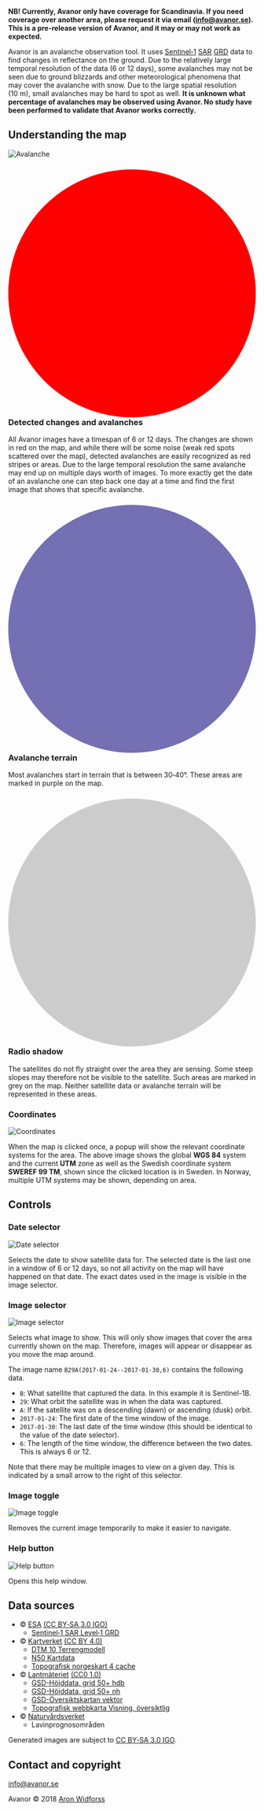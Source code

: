 **NB! Currently, Avanor only have coverage for Scandinavia. If you need coverage over another area, please request it via email ([info@avanor.se](mailto:info@avanor.se)). This is a pre-release version of Avanor, and it may or may not work as expected.**

Avanor is an avalanche observation tool. It uses [Sentinel&#8209;1](https://sentinel.esa.int/web/sentinel/missions/sentinel-1) [SAR](https://en.wikipedia.org/wiki/Synthetic-aperture_radar) [GRD](https://sentinel.esa.int/web/sentinel/technical-guides/sentinel-1-sar/products-algorithms/level-1-algorithms/ground-range-detected) data to find changes in reflectance on the ground. Due to the relatively large temporal resolution of the data (6&nbsp;or&nbsp;12&nbsp;days), some avalanches may not be seen due to ground blizzards and other meteorological phenomena that may cover the avalanche with snow. Due to the large spatial resolution (10&nbsp;m), small avalanches may be hard to spot as well. **It is unknown what percentage of avalanches may be observed using Avanor. No study have been performed to validate that Avanor works correctly.**

## Understanding the map

![Avalanche](/static/media/help/avalanche.png)

### <svg viewBox="-1 -1 2 2"><circle r="1" fill="red"/></svg> Detected changes and avalanches

All Avanor images have a timespan of 6&nbsp;or&nbsp;12 days. The changes are shown in red on the map, and while there will be some noise (weak red spots scattered over the map), detected avalanches are easily recognized as red stripes or areas. Due to the large temporal resolution the same avalanche may end up on multiple days worth of images. To more exactly get the date of an avalanche one can step back one day at a time and find the first image that shows that specific avalanche.

### <svg viewBox="-1 -1 2 2"><circle r="1" fill="#7570b3"/></svg> Avalanche terrain

Most avalanches start in terrain that is between 30&#8209;40°. These areas are marked in purple on the map.

### <svg viewBox="-1 -1 2 2"><circle r="1" fill="#cccccc"/></svg> Radio shadow

The satellites do not fly straight over the area they are sensing. Some steep slopes may therefore not be visible to the satellite. Such areas are marked in grey on the map. Neither satellite data or avalanche terrain will be represented in these areas.

### Coordinates

![Coordinates](/static/media/help/coordinates.png)

When the map is clicked once, a popup will show the relevant coordinate systems for the area. The above image shows the global **WGS 84** system and the current **UTM** zone as well as the Swedish coordinate system **SWEREF 99 TM**, shown since the clicked location is in Sweden. In Norway, multiple UTM systems may be shown, depending on area.

## Controls

### Date selector

![Date selector](/static/media/help/date.png)

Selects the date to show satellite data for. The selected date is the last one in a window of 6 or 12 days, so not all activity on the map will have happened on that date. The exact dates used in the image is visible in the image selector.

### Image selector

![Image selector](/static/media/help/image.png)

Selects what image to show. This will only show images that cover the area currently shown on the map. Therefore, images will appear or disappear as you move the map around.

The image name `B29A(2017-01-24--2017-01-30,6)` contains the following data.

* `B`: What satellite that captured the data. In this example it is Sentinel-1B.
* `29`: What orbit the satellite was in when the data was captured.
* `A`: If the satellite was on a descending (dawn) or ascending (dusk) orbit.
* `2017-01-24`: The first date of the time window of the image.
* `2017-01-30`: The last date of the time window (this should be identical to the value of the date selector).
* `6`: The length of the time window, the difference between the two dates. This is always 6 or 12.

Note that there may be multiple images to view on a given day. This is indicated by a small arrow to the right of this selector.

### Image toggle

![Image toggle](/static/media/help/toggle.png)

Removes the current image temporarily to make it easier to navigate.

### Help button

![Help button](/static/media/help/about.png)

Opens this help window.

## Data sources

* ©&nbsp;[ESA](http://www.esa.int/ESA) [(CC&nbsp;BY&#8209;SA&nbsp;3.0&nbsp;IGO)](https://creativecommons.org/licenses/by-sa/3.0/igo/)
  * [Sentinel&#8209;1&nbsp;SAR&nbsp;Level&#8209;1&nbsp;GRD](https://scihub.copernicus.eu/)
* ©&nbsp;[Kartverket](https://www.kartverket.no/) [(CC&nbsp;BY&nbsp;4.0)](https://creativecommons.org/licenses/by/4.0/)
  * [DTM&nbsp;10&nbsp;Terrengmodell](https://kartkatalog.geonorge.no/metadata/kartverket/dtm-10-terrengmodell-utm33/dddbb667-1303-4ac5-8640-7ec04c0e3918)
  * [N50&nbsp;Kartdata](https://kartkatalog.geonorge.no/metadata/kartverket/n50-kartdata/ea192681-d039-42ec-b1bc-f3ce04c189ac)
  * [Topografisk norgeskart 4 cache](https://kartkatalog.geonorge.no/metadata/kartverket/topografisk-norgeskart-4-cache/8f381180-1a47-4453-bee7-9a3d64843efa)
* ©&nbsp;[Lantmäteriet](https://www.lantmateriet.se/) [(CC0 1.0)](https://creativecommons.org/publicdomain/zero/1.0/legalcode.sv)
  * [GSD-Höjddata, grid 50+ hdb](https://www.lantmateriet.se/sv/Kartor-och-geografisk-information/Hojddata/GSD-Hojddata-grid-50-/)
  * [GSD-Höjddata, grid 50+ nh](https://www.lantmateriet.se/sv/Kartor-och-geografisk-information/Hojddata/GSD-Hojddata-grid-50-/)
  * [GSD-Översiktskartan vektor](https://www.lantmateriet.se/sv/Kartor-och-geografisk-information/Kartor/oversiktskartan1/)
  * [Topografisk webbkarta Visning, översiktlig](https://www.lantmateriet.se/sv/Kartor-och-geografisk-information/Geodatatjanster/Visningstjanster/?faq=7e09)
* ©&nbsp;[Naturvårdsverket](https://www.lavinprognoser.se/)
  * Lavinprognosområden

Generated images are subject to [CC&nbsp;BY&#8209;SA&nbsp;3.0&nbsp;IGO](https://creativecommons.org/licenses/by-sa/3.0/igo/).

## Contact and copyright

[info@avanor.se](mailto:info@avanor.se)

Avanor © 2018 [Aron&nbsp;Widforss](https://twitter.com/aronwidforss)
